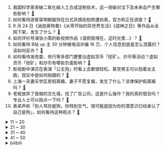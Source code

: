 1. 我国科学家突破二氧化碳人工合成淀粉技术，这一突破对当下及未来会产生哪些影响？ [:link:](https://www.zhihu.com/question/488626676)
2. 如何看待游客穿明朝服饰在日式风情街拍照遭劝离，官方称正在调查？ [:link:](https://www.zhihu.com/question/488290408)
3. 9 月 24 日《迪迦奥特曼》《从零开始的异世界生活》《成神之日》等作品从全网下架，发生了什么？ [:link:](https://www.zhihu.com/question/488696458)
4. 如何评价导演张小策的新视频作品《请把我埋在，这时光里...》？ [:link:](https://www.zhihu.com/question/488577249)
5. 如何看待 B站 up 主 30 分钟被电话诈骗 16 万，个人信息到底是怎么泄露的？该如何反诈？ [:link:](https://www.zhihu.com/question/488038333)
6. 如何看待发改委、央行等多部门要整治虚拟货币「挖矿」、炒币等活动？虚拟货币「挖矿」和炒币有哪些负面影响？ [:link:](https://www.zhihu.com/question/488759941)
7. 影视剧中演员在表演「公主抱」时看上去都很轻松，甚至男主可以抱着女主跑，现实中是如何拍摄的？ [:link:](https://www.zhihu.com/question/439074787)
8. 上海一夫妻买学区房假离婚，妻子不愿复婚，发生了什么？法律保护假离婚吗？ [:link:](https://www.zhihu.com/question/488707495)
9. 老板放弃了我做的文化墙，找了广告公司，这是什么操作？我的真的很丑吗？专业人士可以指点一下吗？ [:link:](https://www.zhihu.com/question/482631260)
10. 表弟声称「别人骂你是狗，你特别生气，很可能是因为你的潜意识已经承认了自己是狗」，如何看待这种观点？ [:link:](https://www.zhihu.com/question/487889102)
<details>
<summary>11 ~ 20</summary>

11. 如何看待《王者荣耀》新英雄「金蝉」即将上线体验服？ [:link:](https://www.zhihu.com/question/488802730)
12. 如何看待联合国秘书长抨击亚马逊创始人杰夫·贝佐斯等亿万富豪太空兜风，称其显示财富不平等？ [:link:](https://www.zhihu.com/question/488387366)
13. 为什么那么多夫妻选择貌合神离也不离婚？ [:link:](https://www.zhihu.com/question/480287058)
14. 如何看待近年来中小学教师队伍中男性教师比例呈现逐年下降的趋势？男教师比例持续走低的原因是什么？ [:link:](https://www.zhihu.com/question/488656023)
15. 教育部发布艺考重大政策调整，包括优化艺考专业、严控校考规模、推进分类考试分类录取等，有哪些影响？ [:link:](https://www.zhihu.com/question/488719419)
16. 全运会乒乓球混双决赛许昕/刘诗雯 4:2 击败曹巍/王曼昱夺冠，如何评价本场比赛？ [:link:](https://www.zhihu.com/question/488807897)
17. 国乒多位世界冠军全运会被淘汰，樊振东等人无缘男双金牌，许昕单打出局，全运会乒乓球拿冠军为什么这么难？ [:link:](https://www.zhihu.com/question/488707107)
18. 人至中年，家庭年收入40万，家中有两个孩子四个老人，该如何打理家庭资产才能保障未来生活？ [:link:](https://www.zhihu.com/question/488095197)
19. 如何看待清华大学将压缩文科博士生规模，提高培养质量？这对我国文科教育发展可能产生哪些影响？ [:link:](https://www.zhihu.com/question/488574238)
20. 现在很多的演员都跑去上综艺是一件好事吗？ [:link:](https://www.zhihu.com/question/427340943)
</details>
<details>
<summary>21 ~ 30</summary>

21. 对于新出的Apple watch  series7，有人说是官方临时赶工出来的产品，对此你怎么看？ [:link:](https://www.zhihu.com/question/487480455)
22. 家里三代同住，想买洗碗机但是父母不同意怎么办？ [:link:](https://www.zhihu.com/question/488092878)
23. 工作能力强的人有哪些共同特征？ [:link:](https://www.zhihu.com/question/28880482)
24. 女性带给男人的哪种情绪价值会让对方欲罢不能，就是只能是你这个人，换个人不行的？ [:link:](https://www.zhihu.com/question/420320432)
25. 一战为什么打成堑壕战？ [:link:](https://www.zhihu.com/question/26193581)
26. 什么事情是你养狗后才领悟到的？ [:link:](https://www.zhihu.com/question/408164078)
27. 男子冒充外卖员入户多次强奸女主播被公诉，男子要承担哪些法律责任？独居女性该如何保护好自己的安全？ [:link:](https://www.zhihu.com/question/488450680)
28. 跳槽导致社保断交一个月会有什么影响？ [:link:](https://www.zhihu.com/question/288304453)
29. 你见过或听到过哪些「改变世界」的人和故事？ [:link:](https://www.zhihu.com/question/487767104)
30. 湖北工业大学通报新生高坠身亡事件，称「该学生（男性）系高坠身亡，排除他杀」，还有哪些信息值得关注？ [:link:](https://www.zhihu.com/question/488700672)
</details>
<details>
<summary>31 ~ 40</summary>

31. 21 岁男生沉迷「剧本杀」成瘾，心理出现问题，如何引导青少年正确对待游戏和现实？ [:link:](https://www.zhihu.com/question/488478374)
32. 林正英打的过伽椰子吗? [:link:](https://www.zhihu.com/question/325278960)
33. SUV 为何这么受欢迎？ [:link:](https://www.zhihu.com/question/23946804)
34. 响应「清朗」专项行动要求，豆瓣鹅组被停用整改两个月，目前主要存在哪些问题？ [:link:](https://www.zhihu.com/question/488540672)
35. 如何评价欧盟再次拟立法强制所有手机统一接口为 USB-C？对 iPhone 有什么影响？ [:link:](https://www.zhihu.com/question/488580296)
36. 为什么反派人猜不到布鲁斯是蝙蝠侠? [:link:](https://www.zhihu.com/question/487379520)
37. 如何看待 6 名高材生因原公司薪资低，休假少，辞职后盗取原公司数据贩卖？他们需要承担哪些法律责任？ [:link:](https://www.zhihu.com/question/487356876)
38. 外交部发布美国干预香港事务、支持反中乱港势力事实清单，有哪些信息值得关注？ [:link:](https://www.zhihu.com/question/488667910)
39. 什么样的父母养出了自卑的孩子？ [:link:](https://www.zhihu.com/question/487647494)
40. 梭子蟹为什么没有大闸蟹卖的火？ [:link:](https://www.zhihu.com/question/295044504)
</details>
<details>
<summary>41 ~ 50</summary>

41. 小米发布 Civi 新品，体现了小米怎样的一个战略布局？ [:link:](https://www.zhihu.com/question/488340646)
42. 你们有被陌生人帮助过的经历吗？ [:link:](https://www.zhihu.com/question/378395888)
43. 突然变得超级有钱是什么感觉? [:link:](https://www.zhihu.com/question/453403281)
44. 《水浒传》中让你印象最深刻的片段是什么？ [:link:](https://www.zhihu.com/question/475439583)
45. 旅行中遇到过什么美食让你「记忆犹新」？ [:link:](https://www.zhihu.com/question/487466862)
46. 什么书适合长期没有读书习惯的人阅读？ [:link:](https://www.zhihu.com/question/485088515)
47. 第一次学做饭应该从哪道菜开始入门？ [:link:](https://www.zhihu.com/question/486579031)
48. 如果感觉不到快乐，生活还有意义吗？ [:link:](https://www.zhihu.com/question/487694604)
49. 国产动画《一人之下》第四季开播，你感觉如何？ [:link:](https://www.zhihu.com/question/488660280)
50. 新手小白如何着手学习化妆？ [:link:](https://www.zhihu.com/question/478433955)
</details><details>
<summary>bilibili</summary>

1. 朱军性侵案反转，他赢了官司，但已经没人在乎他的清白！【洞察社会系列50】 [:link:](//www.bilibili.com/video/BV1TL41147kb)
2. 请 把 我 埋 在 ，这 时 光 里 ... [:link:](//www.bilibili.com/video/BV1XP4y1h7Y2)
3. 开学啦～我终于收到了霍格沃茨的录取通知书 [:link:](//www.bilibili.com/video/BV14h411n7ok)
4. 消失了两个月 终于能告诉大家实情了...... [:link:](//www.bilibili.com/video/BV1nQ4y1C77R)
5. 𝘼𝙡𝙖𝙣 𝙒𝙝𝙖𝙩'𝙨 𝙪𝙥 [:link:](//www.bilibili.com/video/BV1Zb4y127U4)
6. 耗时6小时，传说中的顶级战斧牛排，到底能有多好吃？ [:link:](//www.bilibili.com/video/BV1xM4y137or)
7. 全新突破！从二氧化碳到淀粉的全合成，我国科学家实现了！ [:link:](//www.bilibili.com/video/BV1JL41147Ts)
8. 什么样的神仙早餐，能让瘦小的湖南妹子连吃2碗？ [:link:](//www.bilibili.com/video/BV1k341127sE)
9. 苹果A15性能分析：它几乎征服了原神！ [:link:](//www.bilibili.com/video/BV1ih411n7BR)
10. 不装了！电视购物公然侮辱智商【阅片无数Ⅱ 19】 [:link:](//www.bilibili.com/video/BV1mR4y1H7H4)
<details>
<summary>11 ~ 20</summary>

11. 我 史 上 最 浪 漫 的 视 频！ [:link:](//www.bilibili.com/video/BV1nR4y1p7tz)
12. 【时代少年团】刘耀文16岁生日快乐！ [:link:](//www.bilibili.com/video/BV1eq4y1P7Mp)
13. 今天偶尔分享一下日常的早餐，平时我跟大家话也不多，今天说几句心里话。 [:link:](//www.bilibili.com/video/BV1SL4y187mC)
14. 一场黄梅戏炸出多少毒瘤粉丝？ [:link:](//www.bilibili.com/video/BV1gq4y1P7Je)
15. 原神纵享丝滑——7命 [:link:](//www.bilibili.com/video/BV1Jq4y1o74q)
16. 惊心动魄！刘醒命悬一线！九姑娘如何破局？9.3分港剧巅峰《义海豪情》P12 [:link:](//www.bilibili.com/video/BV1uf4y1A74k)
17. 弓手都是弱不禁风的纤瘦妹子？还原古代真实的弓手 [:link:](//www.bilibili.com/video/BV1JT4y1Z7qX)
18. 来个悬空水龙头 [:link:](//www.bilibili.com/video/BV1JT4y1Z7K4)
19. 双 雄 6：真 假 清 歌 与，有内鬼终止交易！ [:link:](//www.bilibili.com/video/BV1K3411m7Gp)
20. 这一幕让全校沸腾！网友：军训汇演的“天花板”！ [:link:](//www.bilibili.com/video/BV1b64y187tN)
</details>
<details>
<summary>21 ~ 30</summary>

21. 【腾讯】买正版=活该被割？我就看盗版怎么了？正版如何死在了资本的手里。 [:link:](//www.bilibili.com/video/BV1hQ4y1z7Ya)
22. “我想要点难度” [:link:](//www.bilibili.com/video/BV16U4y1A7K8)
23. 3个月缴枪70万支，中国如何从合法持枪到全民禁枪的？ [:link:](//www.bilibili.com/video/BV1G64y187yf)
24. 窃书究竟算不算偷？【硬核狠人09】 [:link:](//www.bilibili.com/video/BV1mv411371k)
25. 【忍唱大挑战】当年传唱度过亿的经典神曲，DNA真的控制不住动了！（第一弹） [:link:](//www.bilibili.com/video/BV1mM4y1g7U2)
26. 《黄梅戏》说到做到，大家要的完整版来了！ [:link:](//www.bilibili.com/video/BV1Hq4y1P7e4)
27. 十秒过后的我：？？？ [:link:](//www.bilibili.com/video/BV1zP4y1h7Lz)
28. 我竟然这么简单复刻了周黑鸭？？！藕多放点啊！！！！！！有手就能成功的感觉真棒 [:link:](//www.bilibili.com/video/BV1k341127s5)
29. 威胁？水军？视频曝光碰了谁的蛋糕？ [:link:](//www.bilibili.com/video/BV1oQ4y1k7dK)
30. 喜欢你，是一场小型的犯罪 [:link:](//www.bilibili.com/video/BV1yb4y1y7ji)
</details>
<details>
<summary>31 ~ 40</summary>

31. 白宫版"甄嬛传”，奥巴马直呼内行！美国政坛大戏《纸牌屋》第1期 [:link:](//www.bilibili.com/video/BV1cQ4y1673Z)
32. 买光肯德基4家店的月饼送环卫工人，是怎样的体验？ [:link:](//www.bilibili.com/video/BV1W44y1471h)
33. 【看懂癌症】你应该知道的癌症真相与前沿科研进展 [:link:](//www.bilibili.com/video/BV1BL4y187NY)
34. 【暴走大事件第八季】17 王尼玛发明睡觉神器，张全蛋质检iphone13（红） [:link:](//www.bilibili.com/video/BV13L41147fn)
35. 花好月圆会 | 正片全程回顾 [:link:](//www.bilibili.com/video/BV1PU4y1A7iA)
36. lol盖伦武道会：我堂堂德玛西亚将军，带把枪防身也很正常吧！ [:link:](//www.bilibili.com/video/BV1Q64y1b7zW)
37. 帅小伙为了尝试到最好吃的棒棒鸡，花重金5元买来配方，成品绝了！ [:link:](//www.bilibili.com/video/BV1FL4y1h7jZ)
38. 30分钟,UP主被电话诈骗了16万！！！ [:link:](//www.bilibili.com/video/BV1qP4y1Y7sH)
39. 番茄带你当平底锅战神 [:link:](//www.bilibili.com/video/BV1PP4y1a7WY)
40. 中国首次实现二氧化碳到淀粉的从头合成：未来或将节约九成耕地和淡水资源 [:link:](//www.bilibili.com/video/BV1iM4y137Kw)
</details>
<details>
<summary>41 ~ 50</summary>

41. 颠覆认知！iPhone13全系体验，看见手机影像系统的未来？ [:link:](//www.bilibili.com/video/BV1Zq4y1A7AD)
42. 【猛男舞团】月下三兄贵 [:link:](//www.bilibili.com/video/BV1Wq4y1P7jP)
43. 你这健康码有问题啊 [:link:](//www.bilibili.com/video/BV1wL41147pn)
44. 霍格沃兹我来了！新生王冰冰前来“报到” [:link:](//www.bilibili.com/video/BV1Rb4y1y7fT)
45. 过了20年才知道，一句“我养你”是周星驰说给谁的... [:link:](//www.bilibili.com/video/BV12g411c7zo)
46. 女性对女性的恶意很大？no！这不是我从小到大感受到的女性关系！ [:link:](//www.bilibili.com/video/BV1vP4y1h7eC)
47. 一个小男孩把150颗维生素软糖当做早餐，这是他的骨头发生的变化 [:link:](//www.bilibili.com/video/BV1e3411279e)
48. 愿你的坚持都有回报（群青翻唱 小缘xHanser） [:link:](//www.bilibili.com/video/BV1Uf4y1w7Pf)
49. 【战双帕弥什】新版本「湮灭残昼」PV公开 [:link:](//www.bilibili.com/video/BV1zM4y1g7YU)
50. 我必须立刻加入战场【水无月菌】 [:link:](//www.bilibili.com/video/BV1FR4y1p7MV)
</details>
<details>
<summary>51 ~ 60</summary>

51. 决战刘谦！魔术VS超高速摄影机，能拍到破绽吗？ [:link:](//www.bilibili.com/video/BV1Uh411p7r3)
52. 发生了啥？拜登约翰逊会晤期间突然清场 [:link:](//www.bilibili.com/video/BV1xL4y187TX)
53. 小布什演讲捞金现场，一名伊战老兵站起怒吼：你必须向伊拉克人道歉！ [:link:](//www.bilibili.com/video/BV1Cv41137xA)
54. 【招行特供】人间匆忙，不如回眸静望 ❀花月成双❀ [:link:](//www.bilibili.com/video/BV1FP4y1a7tL)
55. 漠叔下海拍片搞宣传，一路上受到渔民的热情款待，主动送食物品尝 [:link:](//www.bilibili.com/video/BV14f4y1E7bs)
56. 帝企鹅口渴了怎么办，原地吃口雪吗？ [:link:](//www.bilibili.com/video/BV1U341127zv)
57. 旅人的幽思——《原神》稻妻音乐的幕后 [:link:](//www.bilibili.com/video/BV13R4y1p7ZK)
58. 震惊！神秘掌机竟让明日香废寝忘食！ [:link:](//www.bilibili.com/video/BV1sM4y137FD)
59. 西游记序曲《云宫迅音》四人一琴小乐队/朱奇改编/朱奇、丁一鸣、王帅、郑乾师徒排练现场 [:link:](//www.bilibili.com/video/BV1oQ4y1r7UZ)
60. 【小雅】美剧《行尸走肉》1-11季全剧解说合集 [:link:](//www.bilibili.com/video/BV1yg411c7f5)
</details>
<details>
<summary>61 ~ 70</summary>

61. 【罗翔】迷奸犯罪，购买迷奸药本身构成犯罪吗？ [:link:](//www.bilibili.com/video/BV1mh411p79Z)
62. 化  学  课 [:link:](//www.bilibili.com/video/BV1UP4y1h7jv)
63. 四年了，彼此都有些厌倦 [:link:](//www.bilibili.com/video/BV1Ff4y1A79e)
64. 一万块！谁是最强二手车？ [:link:](//www.bilibili.com/video/BV1cQ4y16714)
65. 一刀下去花光20年存款，给80岁老爸治癌症必要吗？ [:link:](//www.bilibili.com/video/BV1Gv411A7K4)
66. 哈哈哈，这个玩具从百草园摇到了三味书屋，绝了！ [:link:](//www.bilibili.com/video/BV1e34y1D7sf)
67. 兑现承诺，花了12个小时，做了一盘银芽镶肉 [:link:](//www.bilibili.com/video/BV1XL411x7mN)
68. 《君九龄》：四个丑男，争奇斗艳！！！ [:link:](//www.bilibili.com/video/BV1nQ4y1C7Fd)
69. 爱吃肉不能错过的敦煌夜市，小翔哥在大西北感受大口吃肉的豪迈 [:link:](//www.bilibili.com/video/BV1dh411p7DL)
70. 我问你的是火锅海底捞，你明白吗？ [:link:](//www.bilibili.com/video/BV1AQ4y1k7XQ)
</details>
<details>
<summary>71 ~ 80</summary>

71. 厨师长教你：“姜葱煎蟹”的家常做法，蟹香汁浓，鲜味十足 [:link:](//www.bilibili.com/video/BV12L411W7dV)
72. 这一刻！我等了20年！ [:link:](//www.bilibili.com/video/BV18h411n7H4)
73. 卧槽！你可以永远相信爸妈的审美！ [:link:](//www.bilibili.com/video/BV1cL4y1878C)
74. 3句话，让你从社交恐惧→社交牛逼 | 奸商套路分享 [:link:](//www.bilibili.com/video/BV1mh411p79S)
75. 二粒说既然都用两个模具了,去年那样用太浪费了,不如让她试试【提摩西小队】 [:link:](//www.bilibili.com/video/BV1Kq4y1f7TH)
76. 虾王来了，比手臂还粗还长的黑虎虾，烤着吃一只就饱了 [:link:](//www.bilibili.com/video/BV1cq4y1o7ZD)
77. 马里奥的怪物太弱了，所以我给它加强了一点 [:link:](//www.bilibili.com/video/BV1p44y147tk)
78. 转起！我国实现从二氧化碳到淀粉的全合成，为国际上首次！ [:link:](//www.bilibili.com/video/BV19b4y1y7Nu)
79. 减肥期间的错觉 [:link:](//www.bilibili.com/video/BV1c3411m7mw)
80. 以前的女主可以随手拔一根发钗送人，现在的女主只有拔头发了 [:link:](//www.bilibili.com/video/BV1of4y1E7ko)
</details>
<details>
<summary>81 ~ 90</summary>

81. 老师上门投诉女儿，我自闭了…… [:link:](//www.bilibili.com/video/BV1AQ4y1C7mQ)
82. 金灿荣：台湾问题解决能确立中国新的国际威望 [:link:](//www.bilibili.com/video/BV113411278p)
83. 听说阿伟最近沉迷玩蛇，那我就用木头做出来看看 [:link:](//www.bilibili.com/video/BV1kP4y1h7wr)
84. 后妈茶话会反派卷土重来！ It's Not Over Yet | 来日方长 【恶棍巢穴The Villains Lair第二季Ep.1】 [:link:](//www.bilibili.com/video/BV13q4y1o7JV)
85. 我房间着火了，两万多的摄影设备，30分钟全部烧没了 ，（航模电池充电）一定要有人守着 [:link:](//www.bilibili.com/video/BV1rR4y1p7YU)
86. 印度：入口即化！ [:link:](//www.bilibili.com/video/BV1Cg411c7Hc)
87. 【逗鱼时刻】第320期 922768，新人怎么听不懂 [:link:](//www.bilibili.com/video/BV1zf4y1E7RK)
88. 你的衣服都挂对了吗？ [:link:](//www.bilibili.com/video/BV1pq4y1P7XM)
89. 「小白」 iPhone 13系列全面测评：你想看的都在这了！ [:link:](//www.bilibili.com/video/BV1vf4y1E77r)
90. 员工买车，老板报销，这是什么体验？ [:link:](//www.bilibili.com/video/BV1h341127yK)
</details>
<details>
<summary>91 ~ 100</summary>

91. “爸爸，咱真的是吃这个吗”“别说话，快吃” [:link:](//www.bilibili.com/video/BV1bf4y1E7XE)
92. “河南卫视！杀 热 搜 杀 上 瘾 了 ？ ！” [:link:](//www.bilibili.com/video/BV1RM4y1g7ej)
93. 姐姐的手艺，不卖烧烤太可惜！ [:link:](//www.bilibili.com/video/BV13b4y117xh)
94. 【原神整活】女士：好家伙，巴巴托斯大人从蒙德飞过来就为了看我一眼？ [:link:](//www.bilibili.com/video/BV1wh411W7i8)
95. 手把手教学22考研预报名！一边示范，一边讲注意事项 [:link:](//www.bilibili.com/video/BV1R44y1b73A)
96. 2021年度沙雕新闻《上》，第一名无人能敌 [:link:](//www.bilibili.com/video/BV1uf4y1E7aV)
97. 我总是不知道自己想要什么 [:link:](//www.bilibili.com/video/BV11U4y1A7Gc)
98. 一刀下去，我的心在滴血！ [:link:](//www.bilibili.com/video/BV1R34y1S7e5)
99. 【4K60FPS】阿黛尔《Rolling in the deep》万人大合唱现场！ [:link:](//www.bilibili.com/video/BV1vQ4y1z7U1)
100. 司马南：反对共同富裕的势头，来势不小啊！ [:link:](//www.bilibili.com/video/BV17q4y1f7xT)
</details></details>